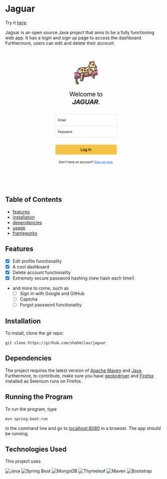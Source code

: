 # Jaguar

Try it [here](http://104.238.134.163:8080/).

Jaguar is an open source Java project that aims to be a fully functioning web app. It has a login and sign up page to
access the dashboard. Furthermore, users can edit and delete their account.


<!-- TODO: Turn image to a link to the website, and make it transparent.) -->

![A screenshot demonstrating the login page.](images/login-screenshot.png)

## Table of Contents

* [features](#features)
* [installation](#installation)
* [dependencies](#dependencies)
* [usage](#running-the-program)
* [frameworks](#frameworks-used)

## Features

* [X] Edit profile functionality
* [X] A cool dashboard
* [X] Delete account functionality
* [X] Extremely secure password hashing (new hash each time!)
* and more to come, such as
    * [ ] Sign in with Google and GitHub
    * [ ] Captcha
    * [ ] Forgot password functionality

## Installation

To install, clone the git repo:

```shell
git clone https://github.com/shahmilav/jaguar
```

## Dependencies

The project requires the latest version of [Apache Maven](https://maven.apache.org/)
and [Java](https://adoptopenjdk.net/releases.html). Furthermore, to contribute, make sure you
have [geckodriver](https://github.com/mozilla/geckodriver) and [Firefox](https://www.mozilla.org/en-US/firefox/new/)
installed as Selenium runs on Firefox.

## Running the Program

To run the program, type

```shell
mvn spring-boot:run
``` 

in the command line and go to [localhost:8080](http://localhost:8080) in a browser. The app should be running.

## Technologies Used

This project uses


![Java](https://img.shields.io/badge/Java-f0921b?style=for-the-badge&logo=openjdk&logoColor=white)
![Spring Boot](https://img.shields.io/badge/SpringBoot-6db33f?style=for-the-badge&logo=spring&logoColor=white)
![MongoDB](https://img.shields.io/badge/MongoDB-47A248?style=for-the-badge&logo=mongodb&logoColor=white)
![Thymeleaf](https://img.shields.io/badge/Thymeleaf-05F0F?style=for-the-badge&logo=spring&logoColor=white)
![Maven](https://img.shields.io/badge/Maven-C71A36?style=for-the-badge&logo=Apache-maven&logoColor=white)
![Bootstrap](https://img.shields.io/badge/Bootstrap-7952B3?style=for-the-badge&logo=bootstrap&logoColor=white)
